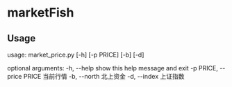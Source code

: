 # marketFish

## Usage

usage: market_price.py [-h] [-p PRICE] [-b] [-d]

optional arguments:
  -h, --help            show this help message and exit
  -p PRICE, --price PRICE
                        当前行情
  -b, --north           北上资金
  -d, --index           上证指数
